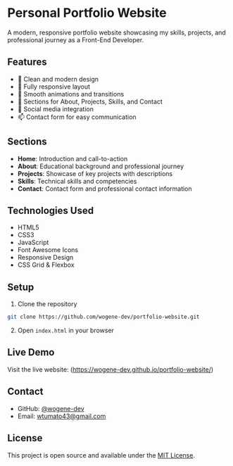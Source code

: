 # Personal Portfolio Website

A modern, responsive portfolio website showcasing my skills, projects, and professional journey as a Front-End Developer.

## Features

- 🎯 Clean and modern design
- 📱 Fully responsive layout
- 🎨 Smooth animations and transitions
- 📝 Sections for About, Projects, Skills, and Contact
- 🔗 Social media integration
- 📫 Contact form for easy communication

## Sections

- **Home**: Introduction and call-to-action
- **About**: Educational background and professional journey
- **Projects**: Showcase of key projects with descriptions
- **Skills**: Technical skills and competencies
- **Contact**: Contact form and professional contact information

## Technologies Used

- HTML5
- CSS3
- JavaScript
- Font Awesome Icons
- Responsive Design
- CSS Grid & Flexbox

## Setup

1. Clone the repository
```bash
git clone https://github.com/wogene-dev/portfolio-website.git
```

2. Open `index.html` in your browser

## Live Demo

Visit the live website: (https://wogene-dev.github.io/portfolio-website/)

## Contact

- GitHub: [@wogene-dev](https://github.com/wogene-dev)
- Email: wtumato43@gmail.com

## License

This project is open source and available under the [MIT License](LICENSE).
